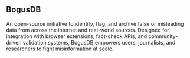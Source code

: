 ## BogusDB

An open-source initiative to identify, flag, and archive false or misleading data from across the internet and real-world sources. Designed for integration with browser extensions, fact-check APIs, and community-driven validation systems, BogusDB empowers users, journalists, and researchers to fight misinformation at scale.

<!--
**bogusdbadmin/bogusdbadmin** is a ✨ _special_ ✨ repository because its `README.md` (this file) appears on your GitHub profile.

Here are some ideas to get you started:

- 🔭 I’m currently working on ...
- 🌱 I’m currently learning ...
- 👯 I’m looking to collaborate on ...
- 🤔 I’m looking for help with ...
- 💬 Ask me about ...
- 📫 How to reach me: ...
- 😄 Pronouns: ...
- ⚡ Fun fact: ...
-->
